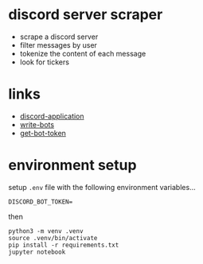 # discord server scraper

* scrape a discord server
* filter messages by user
* tokenize the content of each message
* look for tickers

# links

* [discord-application](https://discord.com/developers/applications/781953254883459074/bot)
* [write-bots](https://www.writebots.com/discord-bot-token/)
* [get-bot-token](file://img/bot-token.png)

# environment setup

setup `.env` file with the following environment variables...
```
DISCORD_BOT_TOKEN=
```

then
```
python3 -m venv .venv
source .venv/bin/activate
pip install -r requirements.txt
jupyter notebook
```